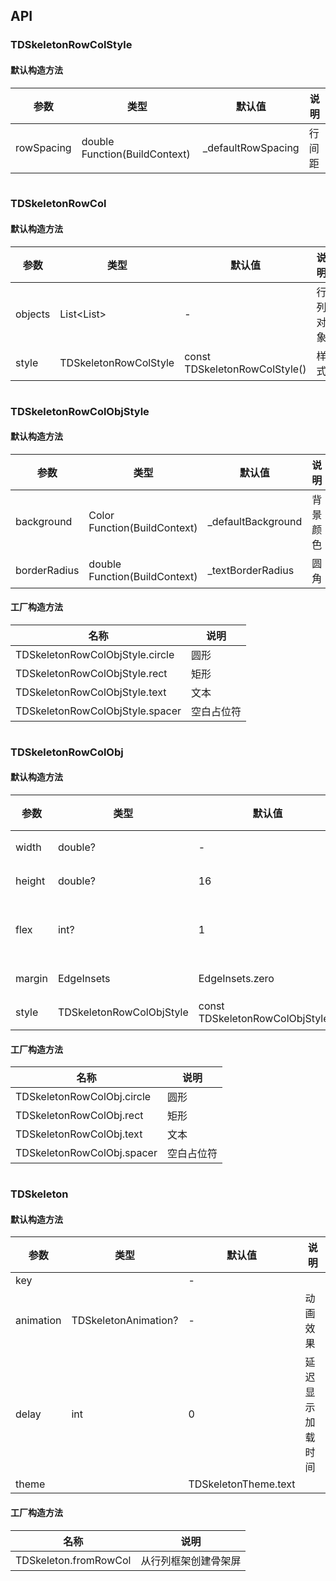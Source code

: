 ## API
### TDSkeletonRowColStyle
#### 默认构造方法

| 参数 | 类型 | 默认值 | 说明 |
| --- | --- | --- | --- |
| rowSpacing | double Function(BuildContext) | _defaultRowSpacing | 行间距 |

```
```
 ### TDSkeletonRowCol
#### 默认构造方法

| 参数 | 类型 | 默认值 | 说明 |
| --- | --- | --- | --- |
| objects | List<List<TDSkeletonRowColObj>> | - | 行列对象 |
| style | TDSkeletonRowColStyle | const TDSkeletonRowColStyle() | 样式 |

```
```
 ### TDSkeletonRowColObjStyle
#### 默认构造方法

| 参数 | 类型 | 默认值 | 说明 |
| --- | --- | --- | --- |
| background | Color Function(BuildContext) | _defaultBackground | 背景颜色 |
| borderRadius | double Function(BuildContext) | _textBorderRadius | 圆角 |


#### 工厂构造方法

| 名称  | 说明 |
| --- |  --- |
| TDSkeletonRowColObjStyle.circle  | 圆形 |
| TDSkeletonRowColObjStyle.rect  | 矩形 |
| TDSkeletonRowColObjStyle.text  | 文本 |
| TDSkeletonRowColObjStyle.spacer  | 空白占位符 |

```
```
 ### TDSkeletonRowColObj
#### 默认构造方法

| 参数 | 类型 | 默认值 | 说明 |
| --- | --- | --- | --- |
| width | double? | - | 宽度 |
| height | double? | 16 | 高度 |
| flex | int? | 1 | 弹性因子 |
| margin | EdgeInsets | EdgeInsets.zero | 间距 |
| style | TDSkeletonRowColObjStyle | const TDSkeletonRowColObjStyle() | 样式 |


#### 工厂构造方法

| 名称  | 说明 |
| --- |  --- |
| TDSkeletonRowColObj.circle  | 圆形 |
| TDSkeletonRowColObj.rect  | 矩形 |
| TDSkeletonRowColObj.text  | 文本 |
| TDSkeletonRowColObj.spacer  | 空白占位符 |

```
```
 ### TDSkeleton
#### 默认构造方法

| 参数 | 类型 | 默认值 | 说明 |
| --- | --- | --- | --- |
| key |  | - |  |
| animation | TDSkeletonAnimation? | - | 动画效果 |
| delay | int | 0 | 延迟显示加载时间 |
| theme |  | TDSkeletonTheme.text |  |


#### 工厂构造方法

| 名称  | 说明 |
| --- |  --- |
| TDSkeleton.fromRowCol  | 从行列框架创建骨架屏 |
